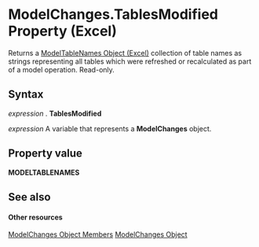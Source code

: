 
# ModelChanges.TablesModified Property (Excel)

Returns a [ModelTableNames Object (Excel)](70fa4b5b-ebc6-9ac9-de6c-40835b1ea12c.md) collection of table names as strings representing all tables which were refreshed or recalculated as part of a model operation. Read-only.


## Syntax

 _expression_ . **TablesModified**

 _expression_ A variable that represents a **ModelChanges** object.


## Property value

 **MODELTABLENAMES**


## See also


#### Other resources


[ModelChanges Object Members](9ecee580-b4aa-9e89-1a6e-70ee31552ec7.md)
[ModelChanges Object](fd2388eb-48ab-c238-2ffa-8c3f6d20fe36.md)
